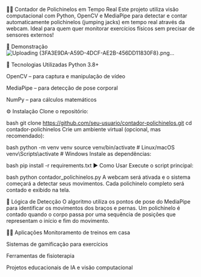 🤸‍♂️ Contador de Polichinelos em Tempo Real
Este projeto utiliza visão computacional com Python, OpenCV e MediaPipe para detectar e contar automaticamente polichinelos (jumping jacks) em tempo real através da webcam. Ideal para quem quer monitorar exercícios físicos sem precisar de sensores externos!

📸 Demonstração
![Uploading {3FA3E9DA-A59D-4DCF-AE2B-456DD11830F8}.png…]()


🧠 Tecnologias Utilizadas
Python 3.8+

OpenCV – para captura e manipulação de vídeo

MediaPipe – para detecção de pose corporal

NumPy – para cálculos matemáticos

⚙️ Instalação
Clone o repositório:

bash
git clone https://github.com/seu-usuario/contador-polichinelos.git
cd contador-polichinelos
Crie um ambiente virtual (opcional, mas recomendado):

bash
python -m venv venv
source venv/bin/activate  # Linux/macOS
venv\Scripts\activate     # Windows
Instale as dependências:

bash
pip install -r requirements.txt
▶️ Como Usar
Execute o script principal:

bash
python contador_polichinelos.py
A webcam será ativada e o sistema começará a detectar seus movimentos. Cada polichinelo completo será contado e exibido na tela.

📐 Lógica de Detecção
O algoritmo utiliza os pontos de pose do MediaPipe para identificar os movimentos dos braços e pernas. Um polichinelo é contado quando o corpo passa por uma sequência de posições que representam o início e fim do movimento.

🏋️‍♂️ Aplicações
Monitoramento de treinos em casa

Sistemas de gamificação para exercícios

Ferramentas de fisioterapia

Projetos educacionais de IA e visão computacional
